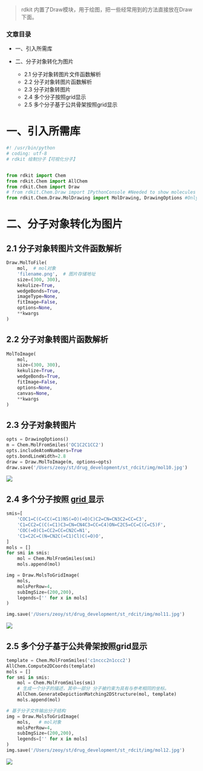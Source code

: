 > rdkit 内置了Draw模块，用于绘图，把一些经常用到的方法直接放在Draw下面。

### 文章目录

* 一、引入所需库
* 二、分子对象转化为图片

  * 2.1 分子对象转图片文件函数解析
  * 2.2 分子对象转图片函数解析
  * 2.3 分子对象转图片
  * 2.4 多个分子按照grid显示
  * 2.5 多个分子基于公共骨架按照grid显示

# 一、引入所需库

```Python
#! /usr/bin/python
# coding: utf-8
# rdkit 绘制分子【可视化分子】


from rdkit import Chem
from rdkit.Chem import AllChem
from rdkit.Chem import Draw
# from rdkit.Chem.Draw import IPythonConsole #Needed to show molecules
from rdkit.Chem.Draw.MolDrawing import MolDrawing, DrawingOptions #Only needed if modifying defaults
```

# 二、分子对象转化为图片

## 2.1 分子对象转图片文件函数解析

```Python
Draw.MolToFile(
    mol,  # mol对象
    'filename.png',  # 图片存储地址
    size=(300, 300), 
    kekulize=True, 
    wedgeBonds=True, 
    imageType=None, 
    fitImage=False, 
    options=None, 
    **kwargs
)
```

## 2.2 分子对象转图片函数解析

```Python
MolToImage(
    mol, 
    size=(300, 300), 
    kekulize=True, 
    wedgeBonds=True, 
    fitImage=False, 
    options=None, 
    canvas=None, 
    **kwargs
)
```

## 2.3 分子对象转图片

```Python
opts = DrawingOptions()
m = Chem.MolFromSmiles('OC1C2C1CC2')
opts.includeAtomNumbers=True
opts.bondLineWidth=2.8
draw = Draw.MolToImage(m, options=opts)
draw.save('/Users/zeoy/st/drug_development/st_rdcit/img/mol10.jpg')
```

![](https://fjjwhjwd3p.feishu.cn/space/api/box/stream/download/asynccode/?code=NzM2YWIwNWZiOTE5OGMxZmYxNGExMThlYzlhN2E5ZTlfR3ZZZTZqUFlYOHJodmwyc0oyaGp6V3VmcmJta08zeFhfVG9rZW46Ym94Y241bzlqU2dCa0ZDekNGd0tRT3ZMb0NmXzE2NjQ5ODc1OTI6MTY2NDk5MTE5Ml9WNA)

## 2.4 多个分子按照 [grid ](https://so.csdn.net/so/search?q=grid&spm=1001.2101.3001.7020)显示

```Python
smis=[
    'COC1=C(C=CC(=C1)NS(=O)(=O)C)C2=CN=CN3C2=CC=C3',
    'C1=CC2=C(C(=C1)C3=CN=CN4C3=CC=C4)ON=C2C5=CC=C(C=C5)F',
    'COC(=O)C1=CC2=CC=CN2C=N1',
    'C1=C2C=C(N=CN2C(=C1)Cl)C(=O)O',
]
mols = []
for smi in smis:
    mol = Chem.MolFromSmiles(smi)
    mols.append(mol)

img = Draw.MolsToGridImage(
    mols,
    molsPerRow=4,
    subImgSize=(200,200),
    legends=['' for x in mols]
)

img.save('/Users/zeoy/st/drug_development/st_rdcit/img/mol11.jpg')
```

![](https://fjjwhjwd3p.feishu.cn/space/api/box/stream/download/asynccode/?code=OTczMzdhNTEyNjkzN2JkNDI3MTAxOGYyY2I0OWRiY2NfVkZ5dTV0UGsweEw4eGw1aUZPY1Z3OENMbFYyTVJBanJfVG9rZW46Ym94Y25iT1Fsc0RNMEhUSVJLUGpJTHg0T0xlXzE2NjQ5ODc1OTI6MTY2NDk5MTE5Ml9WNA)

## 2.5 多个分子基于公共骨架按照grid显示

```Python
template = Chem.MolFromSmiles('c1nccc2n1ccc2')
AllChem.Compute2DCoords(template)
mols = []
for smi in smis:
    mol = Chem.MolFromSmiles(smi)
    # 生成一个分子的描述，其中一部分 分子被约束为具有与参考相同的坐标。
    AllChem.GenerateDepictionMatching2DStructure(mol, template)
    mols.append(mol)

# 基于分子文件输出分子结构
img = Draw.MolsToGridImage(
    mols,   # mol对象
    molsPerRow=4,
    subImgSize=(200,200),
    legends=['' for x in mols]
)
img.save('/Users/zeoy/st/drug_development/st_rdcit/img/mol12.jpg')
```

![](https://fjjwhjwd3p.feishu.cn/space/api/box/stream/download/asynccode/?code=NzllZWNkZmVhNjQ5YWM1YjFkZDJiN2I0YWQ3ZGI5ZmJfTWV2c3JMRndwRloyOU9ORnRKSnJ2VkQ2RWhJM0tMd0tfVG9rZW46Ym94Y25kUFFSaEpEbEoyR3FLQ240SlB4N2s0XzE2NjQ5ODc1OTI6MTY2NDk5MTE5Ml9WNA)
